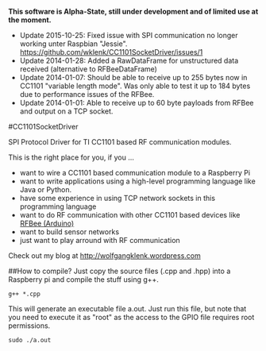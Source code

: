 **This software is Alpha-State, still under development and of limited use at the moment.**

* Update 2015-10-25: Fixed issue with SPI communication no longer working unter Raspbian "Jessie". https://github.com/wklenk/CC1101SocketDriver/issues/1
* Update 2014-01-28: Added a RawDataFrame for unstructured data received (alternative to RFBeeDataFrame)
* Update 2014-01-07: Should be able to receive up to 255 bytes now in CC1101 "variable length mode". Was only able to test it up to 184 bytes due to performance issues of the RFBee.
* Update 2014-01-01: Able to receive up to 60 byte payloads from RFBee and output on a TCP socket.

#CC1101SocketDriver

SPI Protocol Driver for TI CC1101 based RF communication modules.

This is the right place for you, if you ...

* want to wire a CC1101 based communication module to a Raspberry Pi
* want to write applications using a high-level programming language like Java or Python.
* have some experience in using TCP network sockets in this programming language
* want to do RF communication with other CC1101 based devices like [RFBee (Arduino)](https://github.com/Seeed-Studio/RFBee)
* want to build sensor networks
* just want to play arround with RF communication

Check out my blog at http://wolfgangklenk.wordpress.com

##How to compile?
Just copy the source files (.cpp and .hpp) into a Raspberry pi and compile the stuff using g++.

`g++ *.cpp`

This will generate an executable file a.out.
Just run this file, but note that you need to execute it as "root" as the
access to the GPIO file requires root permissions.

`sudo ./a.out`

